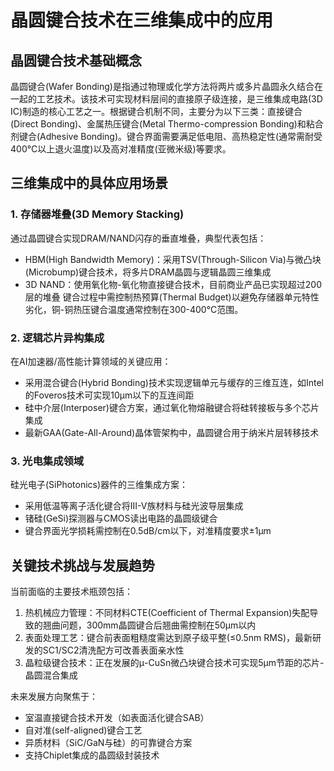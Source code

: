 # 晶圆键合技术在三维集成中的应用

## 晶圆键合技术基础概念

晶圆键合(Wafer Bonding)是指通过物理或化学方法将两片或多片晶圆永久结合在一起的工艺技术。该技术可实现材料层间的直接原子级连接，是三维集成电路(3D IC)制造的核心工艺之一。根据键合机制不同，主要分为以下三类：直接键合(Direct Bonding)、金属热压键合(Metal Thermo-compression Bonding)和粘合剂键合(Adhesive Bonding)。键合界面需要满足低电阻、高热稳定性(通常需耐受400°C以上退火温度)以及高对准精度(亚微米级)等要求。

## 三维集成中的具体应用场景

### 1. 存储器堆叠(3D Memory Stacking)

通过晶圆键合实现DRAM/NAND闪存的垂直堆叠，典型代表包括：
- HBM(High Bandwidth Memory)：采用TSV(Through-Silicon Via)与微凸块(Microbump)键合技术，将多片DRAM晶圆与逻辑晶圆三维集成
- 3D NAND：使用氧化物-氧化物直接键合技术，目前商业产品已实现超过200层的堆叠
键合过程中需控制热预算(Thermal Budget)以避免存储器单元特性劣化，铜-铜热压键合温度通常控制在300-400°C范围。

### 2. 逻辑芯片异构集成

在AI加速器/高性能计算领域的关键应用：
- 采用混合键合(Hybrid Bonding)技术实现逻辑单元与缓存的三维互连，如Intel的Foveros技术可实现10μm以下的互连间距
- 硅中介层(Interposer)键合方案，通过氧化物熔融键合将硅转接板与多个芯片集成
- 最新GAA(Gate-All-Around)晶体管架构中，晶圆键合用于纳米片层转移技术

### 3. 光电集成领域

硅光电子(SiPhotonics)器件的三维集成方案：
- 采用低温等离子活化键合将III-V族材料与硅光波导层集成
- 锗硅(GeSi)探测器与CMOS读出电路的晶圆级键合
- 键合界面光学损耗需控制在0.5dB/cm以下，对准精度要求±1μm

## 关键技术挑战与发展趋势

当前面临的主要技术瓶颈包括：
1. 热机械应力管理：不同材料CTE(Coefficient of Thermal Expansion)失配导致的翘曲问题，300mm晶圆键合后翘曲需控制在50μm以内
2. 表面处理工艺：键合前表面粗糙度需达到原子级平整(≤0.5nm RMS)，最新研发的SC1/SC2清洗配方可改善表面亲水性
3. 晶粒级键合技术：正在发展的μ-CuSn微凸块键合技术可实现5μm节距的芯片-晶圆混合集成

未来发展方向聚焦于：
- 室温直接键合技术开发（如表面活化键合SAB）
- 自对准(self-aligned)键合工艺
- 异质材料（SiC/GaN与硅）的可靠键合方案
- 支持Chiplet集成的晶圆级封装技术